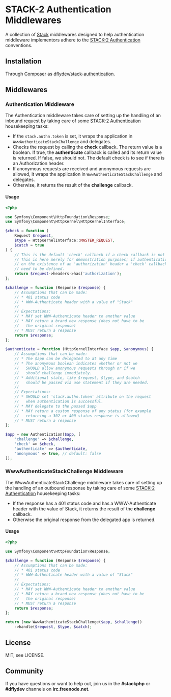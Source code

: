STACK-2 Authentication Middlewares
==================================

A collection of [Stack][0] middlewares designed to help authentication
middleware implementors adhere to the [STACK-2 Authentication][1] conventions.


Installation
------------

Through [Composer][2] as [dflydev/stack-authentication][3].


Middlewares
-----------

### Authentication Middleware

The Authentication middleware takes care of setting up the handling of an
inbound request by taking care of some [STACK-2 Authentication][2] housekeeping
tasks:

 * If the `stack.authn.token` is set, it wraps the application in
   `WwwAuthenticateStackChallenge` and delegates.
 * Checks the request by calling the **check** callback. The return value is a
   boolean. If true, the **authenticate** callback is called and its return
   value is returned. If false, we should not. The default check is to see if
   there is an Authorization header.
 * If anonymous requests are received and anonymous requests are allowed, it
   wraps the application in `WwwAuthenticateStackChallenge` and delegates.
 * Otherwise, it returns the result of the **challenge** callback.

#### Usage

```php
<?php

use Symfony\Component\HttpFoundation\Response;
use Symfony\Component\HttpKernel\HttpKernelInterface;

$check = function (
    Request $request,
    $type = HttpKernelInterface::MASTER_REQUEST,
    $catch = true
) {
    // This is the default 'check' callback if a check callback is not defined.
    // This is here merely for demonstration purposes; if authentication relies
    // on the existence of an 'authorization' header a 'check' callback does not
    // need to be defined.
    return $request->headers->has('authorization');
};

$challenge = function (Response $response) {
    // Assumptions that can be made:
    // * 401 status code
    // * WWW-Authenticate header with a value of "Stack"
    //
    // Expectations:
    // * MAY set WWW-Authenticate header to another value
    // * MAY return a brand new response (does not have to be
    //   the original response)
    // * MUST return a response
    return $response;
};

$authenticate = function (HttpKernelInterface $app, $anonymous) {
    // Assumptions that can be made:
    // * The $app can be delegated to at any time
    // * The anonymous boolean indicates whether or not we
    //   SHOULD allow anonymous requests through or if we
    //   should challenge immediately.
    // * Additional state, like $request, $type, and $catch
    //   should be passed via use statement if they are needed.
    //
    // Expectations:
    // * SHOULD set 'stack.authn.token' attribute on the request
    //   when authentication is successful.
    // * MAY delegate to the passed $app
    // * MAY return a custom response of any status (for example
    //   returning a 302 or 400 status response is allowed)
    // * MUST return a response
};

$app = new Authentication($app, [
    'challenge' => $challenge,
    'check' => $check,
    'authenticate' => $authenticate,
    'anonymous' => true, // default: false
]);
```

### WwwAuthenticateStackChallenge Middleware

The WwwAuthenticateStackChallenge middleware takes care of setting up the
handling of an outbound response by taking care of some
[STACK-2 Authentication][2] housekeeping tasks:

 * If the response has a 401 status code and has a WWW-Authenticate header with
   the value of Stack, it returns the result of the **challenge** callback.
 * Otherwise the original response from the delegated app is returned.


#### Usage

```php
<?php

use Symfony\Component\HttpFoundation\Response;

$challenge = function (Response $response) {
    // Assumptions that can be made:
    // * 401 status code
    // * WWW-Authenticate header with a value of "Stack"
    //
    // Expectations:
    // * MAY set WWW-Authenticate header to another value
    // * MAY return a brand new response (does not have to be
    //   the original response)
    // * MUST return a response
    return $response;
};

return (new WwwAuthenticateStackChallenge($app, $challenge))
    ->handle($request, $type, $catch);
```


License
-------

MIT, see LICENSE.


Community
---------

If you have questions or want to help out, join us in the **#stackphp** or
**#dflydev** channels on **irc.freenode.net**.


[0]: http://stackphp.com/
[1]: http://stackphp.com/specs/STACK-2/
[2]: http://getcomposer.org
[3]: https://packagist.org/packages/dflydev/stack-authentication
